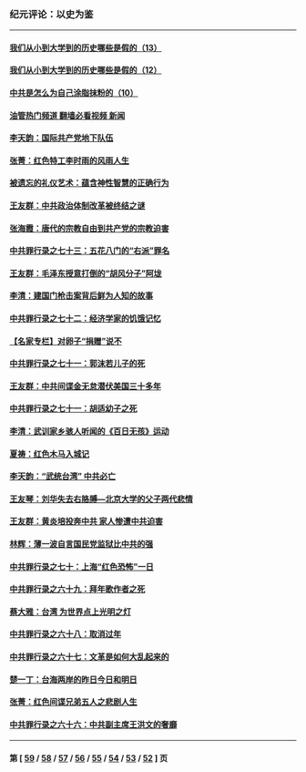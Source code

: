 ### 纪元评论：以史为鉴
---
#### [我们从小到大学到的历史哪些是假的（13）](../../pages/nsc1028/n13623863.md?03060330) 
#### [我们从小到大学到的历史哪些是假的（12）](../../pages/nsc1028/n13619491.md?03060330) 
#### [中共是怎么为自己涂脂抹粉的（10）](../../pages/nsc1028/n13615970.md?03060330) 
#### [油管热门频道 翻墙必看视频 新闻](ok?03060330)
#### [李天韵：国际共产党地下队伍](../../pages/nsc1028/n13611808.md?03060330) 
#### [张菁：红色特工李时雨的风雨人生](../../pages/nsc1028/n13609187.md?03060330) 
#### [被遗忘的礼仪艺术：蕴含神性智慧的正确行为](../../pages/nsc1028/n13607119.md?03060330) 
#### [王友群：中共政治体制改革被终结之谜](../../pages/nsc1028/n13606004.md?03060330) 
#### [张海霞：唐代的宗教自由到共产党的宗教迫害](../../pages/nsc1028/n13604693.md?03060330) 
#### [中共罪行录之七十三：五花八门的“右派”罪名](../../pages/nsc1028/n13598550.md?03060330) 
#### [王友群：毛泽东授意打倒的“胡风分子”阿垅](../../pages/nsc1028/n13592541.md?03060330) 
#### [李清：建国门枪击案背后鲜为人知的故事](../../pages/nsc1028/n13589079.md?03060330) 
#### [中共罪行录之七十二：经济学家的饥饿记忆](../../pages/nsc1028/n13586930.md?03060330) 
#### [【名家专栏】对卵子“捐赠”说不](../../pages/nsc1028/n13581506.md?03060330) 
#### [中共罪行录之七十一：郭沫若儿子的死](../../pages/nsc1028/n13583779.md?03060330) 
#### [王友群：中共间谍金无怠潜伏美国三十多年](../../pages/nsc1028/n13574800.md?03060330) 
#### [中共罪行录之七十一：胡适幼子之死](../../pages/nsc1028/n13575380.md?03060330) 
#### [李清：武训家乡骇人听闻的《百日无孩》运动](../../pages/nsc1028/n13570011.md?03060330) 
#### [夏祷：红色木马入城记](../../pages/nsc1028/n13566468.md?03060330) 
#### [李天韵：“武统台湾” 中共必亡](../../pages/nsc1028/n13531538.md?03060330) 
#### [王友琴：刘华失去右胳膊—北京大学的父子两代悲情](../../pages/nsc1028/n13559130.md?03060330) 
#### [王友群：黄炎培投奔中共 家人惨遭中共迫害](../../pages/nsc1028/n13556189.md?03060330) 
#### [林辉：薄一波自言国民党监狱比中共的强](../../pages/nsc1028/n13555827.md?03060330) 
#### [中共罪行录之七十：上海“红色恐怖”一日](../../pages/nsc1028/n13554515.md?03060330) 
#### [中共罪行录之六十九：拜年歌作者之死](../../pages/nsc1028/n13548579.md?03060330) 
#### [蔡大雅：台湾 为世界点上光明之灯](../../pages/nsc1028/n13531530.md?03060330) 
#### [中共罪行录之六十八：取消过年](../../pages/nsc1028/n13546448.md?03060330) 
#### [中共罪行录之六十七：文革是如何大乱起来的](../../pages/nsc1028/n13544416.md?03060330) 
#### [楚一丁：台海两岸的昨日今日和明日](../../pages/nsc1028/n13531468.md?03060330) 
#### [张菁：红色间谍兄弟五人之悲剧人生](../../pages/nsc1028/n13534128.md?03060330) 
#### [中共罪行录之六十六：中共副主席王洪文的奢靡](../../pages/nsc1028/n13527941.md?03060330) 

---
#### 第 [ [59](./59.md?03060330) / [58](./58.md?03060330) / [57](./57.md?03060330) / [56](./56.md?03060330) / [55](./55.md?03060330) / [54](./54.md?03060330) / [53](./53.md?03060330) / [52](./52.md?03060330) ] 页
